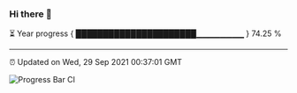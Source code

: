 ### Hi there 👋

⏳ Year progress { ██████████████████████▁▁▁▁▁▁▁▁ } 74.25 %

---

⏰ Updated on Wed, 29 Sep 2021 00:37:01 GMT

![Progress Bar CI](https://github.com/liununu/liununu/workflows/Progress%20Bar%20CI/badge.svg)
